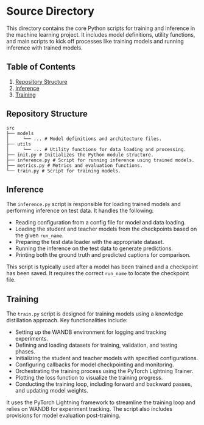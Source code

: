 # Source Directory

This directory contains the core Python scripts for training and inference in the machine learning project. It includes model definitions, utility functions, and main scripts to kick off processes like training models and running inference with trained models.


## Table of Contents

1. [Repository Structure](#repository-structure)
2. [Inference](#inference)
3. [Training](#training)


## Repository Structure

```
src
├── models
│     └── ... # Model definitions and architecture files.
├── utils
│     └── ... # Utility functions for data loading and processing.
├── init.py # Initializes the Python module structure.
├── inference.py # Script for running inference using trained models.
├── metrics.py # Metrics and evaluation functions.
└── train.py # Script for training models.
```


## Inference

The `inference.py` script is responsible for loading trained models and performing inference on test data. It handles the following:
- Reading configuration from a config file for model and data loading.
- Loading the student and teacher models from the checkpoints based on the given `run_name`.
- Preparing the test data loader with the appropriate dataset.
- Running the inference on the test data to generate predictions.
- Printing both the ground truth and predicted captions for comparison.

This script is typically used after a model has been trained and a checkpoint has been saved. It requires the correct `run_name` to locate the checkpoint file.


## Training

The `train.py` script is designed for training models using a knowledge distillation approach. Key functionalities include:
- Setting up the WANDB environment for logging and tracking experiments.
- Defining and loading datasets for training, validation, and testing phases.
- Initializing the student and teacher models with specified configurations.
- Configuring callbacks for model checkpointing and monitoring.
- Orchestrating the training process using the PyTorch Lightning Trainer.
- Plotting the loss function to visualize the training progress.
- Conducting the training loop, including forward and backward passes, and updating model weights.

It uses the PyTorch Lightning framework to streamline the training loop and relies on WANDB for experiment tracking. The script also includes provisions for model evaluation post-training.